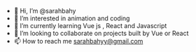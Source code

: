 - 👋 Hi, I’m @sarahbahy
- 👀 I’m interested in animation and coding
- 🌱 I’m currently learning Vue js , React and Javascript
- 💞️ I’m looking to collaborate on projects built by Vue or React
- 📫 How to reach me sarahbahyy@gmail.com


